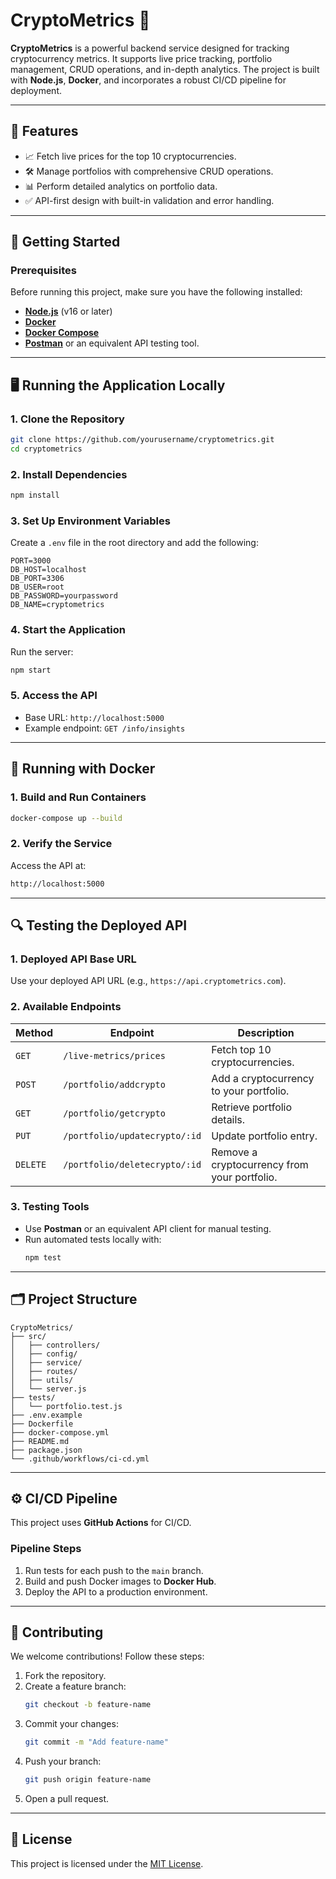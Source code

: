 # **CryptoMetrics** 🌟

**CryptoMetrics** is a powerful backend service designed for tracking cryptocurrency metrics. It supports live price tracking, portfolio management, CRUD operations, and in-depth analytics. The project is built with **Node.js**, **Docker**, and incorporates a robust CI/CD pipeline for deployment.

---

## 🌟 **Features**
- 📈 Fetch live prices for the top 10 cryptocurrencies.
- 🛠️ Manage portfolios with comprehensive CRUD operations.
- 📊 Perform detailed analytics on portfolio data.
- ✅ API-first design with built-in validation and error handling.

---

## 🚀 **Getting Started**

### **Prerequisites**
Before running this project, make sure you have the following installed:
- **[Node.js](https://nodejs.org/)** (v16 or later)
- **[Docker](https://www.docker.com/)**
- **[Docker Compose](https://docs.docker.com/compose/)**
- **[Postman](https://www.postman.com/)** or an equivalent API testing tool.

---

## 🖥️ **Running the Application Locally**

### **1. Clone the Repository**
```bash
git clone https://github.com/yourusername/cryptometrics.git
cd cryptometrics
```

### **2. Install Dependencies**
```bash
npm install
```

### **3. Set Up Environment Variables**
Create a `.env` file in the root directory and add the following:
```env
PORT=3000
DB_HOST=localhost
DB_PORT=3306
DB_USER=root
DB_PASSWORD=yourpassword
DB_NAME=cryptometrics

```

### **4. Start the Application**
Run the server:
```bash
npm start
```

### **5. Access the API**
- Base URL: `http://localhost:5000`
- Example endpoint: `GET /info/insights`

---

## 🐳 **Running with Docker**

### **1. Build and Run Containers**
```bash
docker-compose up --build
```

### **2. Verify the Service**
Access the API at:
```bash
http://localhost:5000
```

---

## 🔍 **Testing the Deployed API**

### **1. Deployed API Base URL**
Use your deployed API URL (e.g., `https://api.cryptometrics.com`).

### **2. Available Endpoints**
| **Method** | **Endpoint**              | **Description**                              |
|------------|---------------------------|----------------------------------------------|
| `GET`      | `/live-metrics/prices`         | Fetch top 10 cryptocurrencies.              |
| `POST`     | `/portfolio/addcrypto`       | Add a cryptocurrency to your portfolio.     |
| `GET`      | `/portfolio/getcrypto`       | Retrieve portfolio details.                 |
| `PUT`      | `/portfolio/updatecrypto/:id`   | Update portfolio entry.                     |
| `DELETE`   | `/portfolio/deletecrypto/:id`   | Remove a cryptocurrency from your portfolio.|

### **3. Testing Tools**
- Use **Postman** or an equivalent API client for manual testing.
- Run automated tests locally with:
  ```bash
  npm test
  ```

---

## 🗂️ **Project Structure**
```
CryptoMetrics/
├── src/
│   ├── controllers/
│   ├── config/
│   ├── service/
│   ├── routes/
│   ├── utils/
│   └── server.js
├── tests/
│   └── portfolio.test.js
├── .env.example
├── Dockerfile
├── docker-compose.yml
├── README.md
├── package.json
└── .github/workflows/ci-cd.yml
```

---

## ⚙️ **CI/CD Pipeline**

This project uses **GitHub Actions** for CI/CD.

### **Pipeline Steps**
1. Run tests for each push to the `main` branch.
2. Build and push Docker images to **Docker Hub**.
3. Deploy the API to a production environment.

---

## 🤝 **Contributing**

We welcome contributions! Follow these steps:
1. Fork the repository.
2. Create a feature branch:
   ```bash
   git checkout -b feature-name
   ```
3. Commit your changes:
   ```bash
   git commit -m "Add feature-name"
   ```
4. Push your branch:
   ```bash
   git push origin feature-name
   ```
5. Open a pull request.

---

## 📜 **License**
This project is licensed under the [MIT License](LICENSE).
